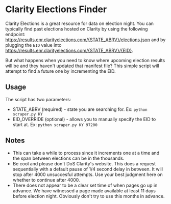 # Clarity Elections Finder

Clarity Elections is a great resource for data on election night. You can typically find past elections hosted on Clarity by using the following endpoint: https://results.enr.clarityelections.com/{STATE_ABRV}/elections.json and by plugging the `EID` value into https://results.enr.clarityelections.com/{STATE_ABRV}/{EID}.

But what happens when you need to know where upcoming election results will be and they haven't updated that manifest file? This simple script will attempt to find a future one by incrementing the EID.

## Usage
The script has two parameters:
* STATE_ABRV (required) - state you are searching for. Ex: `python scraper.py KY`
* EID_OVERRIDE (optional) - allows you to manually specify the EID to start at. Ex: `python scraper.py KY 97200`


## Notes
* This can take a while to process since it increments one at a time and the span between elections can be in the thousands.
* Be cool and please don't DoS Clarity's website. This does a request sequentially with a default pause of 1/4 second delay in between. It will stop after 4000 unsuccesful attempts. Use your best judgment here on whether to continue after 4000.
* There does not appear to be a clear set time of when pages go up in advance. We have witnessed a page made available at least 11 days before election night. Obviously don't try to use this months in advance.